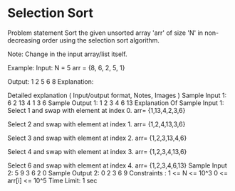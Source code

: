 
# Selection Sort

Problem statement
Sort the given unsorted array 'arr' of size 'N' in non-decreasing order using the selection sort algorithm.



 Note:
Change in the input array/list itself. 


Example:
Input:
N = 5
arr = {8, 6, 2, 5, 1}

Output:
1 2 5 6 8 
Explanation: 

Detailed explanation ( Input/output format, Notes, Images )
Sample Input 1:
6
2 13 4 1 3 6 
Sample Output 1:
1 2 3 4 6 13 
Explanation Of Sample Input 1:
 Select 1 and swap with element at index 0. arr= {1,13,4,2,3,6}

 Select 2 and swap with element at index 1. arr= {1,2,4,13,3,6}

 Select 3 and swap with element at index 2. arr= {1,2,3,13,4,6}

 Select 4 and swap with element at index 3. arr= {1,2,3,4,13,6}

 Select 6 and swap with element at index 4. arr= {1,2,3,4,6,13}
Sample Input 2:
5
9 3 6 2 0
Sample Output 2:
0 2 3 6 9
Constraints :
1 <= N <= 10^3
0 <= arr[i] <= 10^5
Time Limit: 1 sec